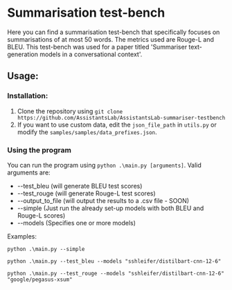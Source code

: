 # Summarisation test-bench

Here you  can find a summarisation test-bench that specifically focuses on summarisations of at most 50 words. 
The metrics used are Rouge-L and BLEU. This test-bench was used for a paper titled 'Summariser text-generation models in a conversational context'.



## Usage:

### Installation:

1. Clone the repository using ``git clone https://github.com/AssistantsLab/AssistantsLab-summariser-testbench``
2. If you want to use custom data, edit the ``json_file_path`` in ``utils.py`` or modify the ``samples/samples/data_prefixes.json``.

### Using the program 

You can run the program using ``python .\main.py [arguments]``. Valid arguments are:
- --test_bleu (will generate BLEU test scores)
- --test_rouge (will generate Rouge-L test scores)
- --output_to_file (will output the results to a .csv file - SOON)
- --simple (Just run the already set-up models with both BLEU and Rouge-L scores)
- --models <model> <model> <model> (Specifies one or more models)

Examples:

``python .\main.py --simple``

``python .\main.py --test_bleu --models "sshleifer/distilbart-cnn-12-6"``

``python .\main.py --test_rouge --models "sshleifer/distilbart-cnn-12-6" "google/pegasus-xsum"``
